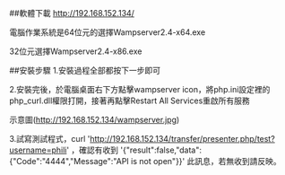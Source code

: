 ##軟體下載
http://192.168.152.134/

電腦作業系統是64位元的選擇Wampserver2.4-x64.exe

32位元選擇Wampserver2.4-x86.exe

##安裝步驟
1.安裝過程全部都按下一步即可

2.安裝完後，於電腦桌面右下方點擊wampserver icon，將php.ini設定裡的php_curl.dll權限打開，接著再點擊Restart All Services重啟所有服務

示意圖(http://192.168.152.134/wampserver.jpg)

3.試寫測試程式，curl 'http://192.168.152.134/transfer/presenter.php/test?username=phili' ，確認有收到 '{"result":false,"data":{"Code":"4444","Message":"API is not open"}}' 此訊息，若無收到請反映。
